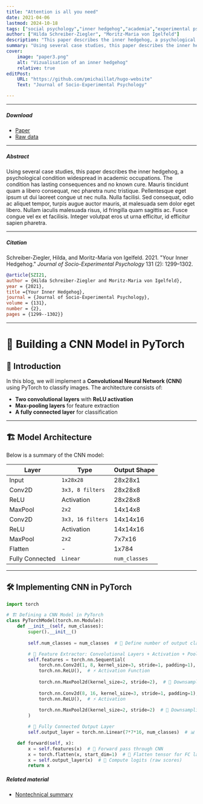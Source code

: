 ```yaml
---
title: "Attention is all you need" 
date: 2021-04-06
lastmod: 2024-10-18
tags: ["social psychology","inner hedgehog","academia","experimental psychology","invasive thoughts"]
author: ["Hilda Schreiber-Ziegler", "Moritz-Maria von Igelfeld"]
description: "This paper describes the inner hedgehog, a psychological condition widespread in academia. Published in the Journal of Socio-Experimental Psychology, 2021." 
summary: "Using several case studies, this paper describes the inner hedgehog, a psychological condition widespread in academic occupations. The condition has lasting consequences and no known cure." 
cover:
    image: "paper3.png"
    alt: "Vizualisation of an inner hedgehog"
    relative: true
editPost:
    URL: "https://github.com/pmichaillat/hugo-website"
    Text: "Journal of Socio-Experimental Psychology"

---
```


---

##### Download

+ [Paper](paper3.pdf)
+ [Raw data](https://github.com/pmichaillat/recession-indicator)

---

##### Abstract

Using several case studies, this paper describes the inner hedgehog, a psychological condition widespread in academic occupations. The condition has lasting consequences and no known cure. Mauris tincidunt quam a libero consequat, nec pharetra nunc tristique. Pellentesque eget ipsum ut dui laoreet congue ut nec nulla. Nulla facilisi. Sed consequat, odio ac aliquet tempor, turpis augue auctor mauris, at malesuada sem dolor eget libero. Nullam iaculis malesuada risus, id fringilla quam sagittis ac. Fusce congue vel ex et facilisis. Integer volutpat eros ut urna efficitur, id efficitur sapien pharetra.

---

##### Citation

Schreiber-Ziegler, Hilda, and Moritz-Maria von Igelfeld. 2021. "Your Inner Hedgehog." *Journal of Socio-Experimental Psychology* 131 (2): 1299–1302.

```BibTeX
@article{SZI21,
author = {Hilda Schreiber-Ziegler and Moritz-Maria von Igelfeld},
year = {2021},
title ={Your Inner Hedgehog},
journal = {Journal of Socio-Experimental Psychology},
volume = {131},
number = {2},
pages = {1299--1302}}
```

---

# 🚀 Building a CNN Model in PyTorch

## 📌 Introduction  
In this blog, we will implement a **Convolutional Neural Network (CNN)** using PyTorch to classify images. The architecture consists of:
- **Two convolutional layers** with **ReLU activation**
- **Max-pooling layers** for feature extraction
- **A fully connected layer** for classification

---

## 🏗️ **Model Architecture**  
Below is a summary of the CNN model:

| Layer       | Type          | Output Shape  |
|------------|--------------|--------------|
| Input      | `1x28x28`    | 28x28x1      |
| Conv2D     | `3x3, 8 filters`  | 28x28x8   |
| ReLU       | Activation    | 28x28x8      |
| MaxPool    | `2x2`        | 14x14x8      |
| Conv2D     | `3x3, 16 filters` | 14x14x16 |
| ReLU       | Activation    | 14x14x16     |
| MaxPool    | `2x2`        | 7x7x16       |
| Flatten    | -            | 1x784        |
| Fully Connected | `Linear` | `num_classes` |

---

## 🛠 **Implementing CNN in PyTorch**
```python
import torch

# 🏗️ Defining a CNN Model in PyTorch
class PyTorchModel(torch.nn.Module):
    def __init__(self, num_classes):
        super().__init__()
        
        self.num_classes = num_classes  # 🎯 Define number of output classes

        # 🧩 Feature Extractor: Convolutional Layers + Activation + Pooling
        self.features = torch.nn.Sequential(
            torch.nn.Conv2d(1, 8, kernel_size=3, stride=1, padding=1),  # 🏗️ Conv Layer 1
            torch.nn.ReLU(),  # ⚡ Activation Function
            
            torch.nn.MaxPool2d(kernel_size=2, stride=2),  # 🔽 Downsampling
            
            torch.nn.Conv2d(8, 16, kernel_size=3, stride=1, padding=1),  # 🏗️ Conv Layer 2
            torch.nn.ReLU(),  # ⚡ Activation
            
            torch.nn.MaxPool2d(kernel_size=2, stride=2)  # 🔽 Downsampling
        )

        # 🏁 Fully Connected Output Layer
        self.output_layer = torch.nn.Linear(7*7*16, num_classes)  # 📊 Final classification layer

    def forward(self, x):
        x = self.features(x)  # 🔄 Forward pass through CNN
        x = torch.flatten(x, start_dim=1)  # 📝 Flatten tensor for FC layer
        x = self.output_layer(x)  # 🎯 Compute logits (raw scores)
        return x
```

##### Related material

+ [Nontechnical summary](https://www.alexandermccallsmith.com/book/your-inner-hedgehog)
